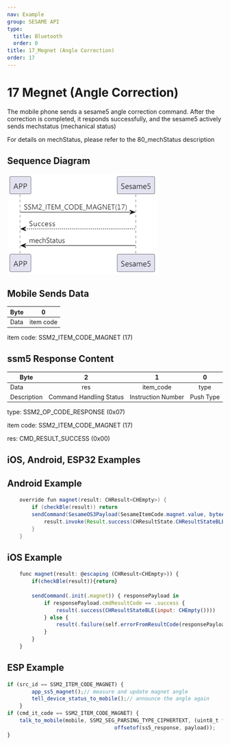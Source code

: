 ```yaml
---
nav: Example
group: SESAME API
type:
  title: Bluetooth
  order: 0
title: 17_Megnet (Angle Correction)
order: 17
---
```


# 17 Megnet (Angle Correction)

The mobile phone sends a sesame5 angle correction command. After the correction is completed, it responds successfully, and the sesame5 actively sends mechstatus (mechanical status)

For details on mechStatus, please refer to the 80_mechStatus description

## Sequence Diagram

<p align="left" >
  <img src="./src/megnet/megnet.png" alt="" title="">
</p>

## Mobile Sends Data

| Byte |     0     |
| ---- | :-------: |
| Data | item code |

item code: SSM2_ITEM_CODE_MAGNET (17)

## ssm5 Response Content

| Byte |      2       |     1     |    0     |
| ---- | :----------: | :-------: | :------: |
| Data |     res      | item_code |   type   |
| Description | Command Handling Status | Instruction Number  | Push Type |

type: SSM2_OP_CODE_RESPONSE (0x07)

item code: SSM2_ITEM_CODE_MAGNET (17)

res: CMD_RESULT_SUCCESS (0x00)

## iOS, Android, ESP32 Examples
 ## Android Example

```java
    override fun magnet(result: CHResult<CHEmpty>) {
        if (checkBle(result)) return
        sendCommand(SesameOS3Payload(SesameItemCode.magnet.value, byteArrayOf()), DeviceSegmentType.cipher) { res ->
            result.invoke(Result.success(CHResultState.CHResultStateBLE(CHEmpty())))
        }
    }
```

## iOS Example

```jsx | pure
    func magnet(result: @escaping (CHResult<CHEmpty>)) {
        if(checkBle(result)){return}

        sendCommand(.init(.magnet)) { responsePayload in
            if responsePayload.cmdResultCode == .success {
                result(.success(CHResultStateBLE(input: CHEmpty())))
            } else {
                result(.failure(self.errorFromResultCode(responsePayload.cmdResultCode)))
            }
        }
    }
```

## ESP Example

```jsx | pure
if (src_id == SSM2_ITEM_CODE_MAGNET) {
        app_ss5_magnet();// measure and update magnet angle
        tell_device_status_to_mobile();// announce the angle again
    }
if (cmd_it_code == SSM2_ITEM_CODE_MAGNET) {
    talk_to_mobile(mobile, SSM2_SEG_PARSING_TYPE_CIPHERTEXT, (uint8_t *) ss5_res,
                                   offsetof(ss5_response, payload));
}
``` 